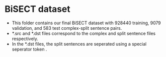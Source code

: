 # BiSECT dataset

- This folder contains our final BiSECT dataset with 928440 training, 9079 validation, and 583 test complex-split sentence pairs. 
- *.src and *.dst files correspond to the complex and split sentence files respectively. 
- In the *.dst files, the split sentences are seperated using a special seperator token <SEP>. 
